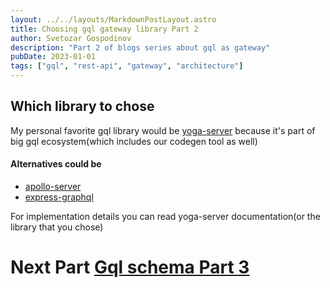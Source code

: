```yaml
---
layout: ../../layouts/MarkdownPostLayout.astro
title: Choosing gql gateway library Part 2
author: Svetozar Gospodinov
description: "Part 2 of blogs series about gql as gateway"
pubDate: 2023-01-01
tags: ["gql", "rest-api", "gateway", "architecture"]
---
```


## Which library to chose

My personal favorite gql library would be [yoga-server](https://the-guild.dev/graphql/yoga-server) because it's part of big gql ecosystem(which includes our codegen tool as well)

#### Alternatives could be

- [apollo-server](https://www.apollographql.com/docs/apollo-server/)
- [express-graphql](https://graphql.org/graphql-js/running-an-express-graphql-server/)

For implementation details you can read yoga-server documentation(or the library that you chose)

# Next Part [Gql schema Part 3](/posts/GqlSchema)
